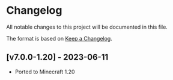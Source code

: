 # Changelog
All notable changes to this project will be documented in this file.

The format is based on [Keep a Changelog].

## [v7.0.0-1.20] - 2023-06-11
- Ported to Minecraft 1.20

[Keep a Changelog]: https://keepachangelog.com/en/1.0.0/
